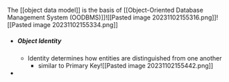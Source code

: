 The [[object data model]] is the basis of [[Object-Oriented Database Management System (OODBMS)]]![[Pasted image 20231102155316.png]]![[Pasted image 20231102155334.png]]

- ##### Object Identity
	- Identity determines how entities are distinguished from one another
		- similar to Primary Key![[Pasted image 20231102155442.png]]
- 